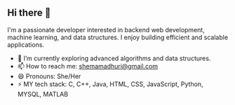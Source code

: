 ## Hi there 👋
I'm a passionate developer interested in backend web development, machine learning, and data structures. I enjoy building efficient and scalable applications.

- 🌱 I’m currently exploring advanced algorithms and data structures. 
- 📫 How to reach me: shemamadhuri@gmail.com
- 😄 Pronouns: She/Her
- ⚡ MY tech stack: C, C++, Java, HTML, CSS, JavaScript, Python, MYSQL, MATLAB
